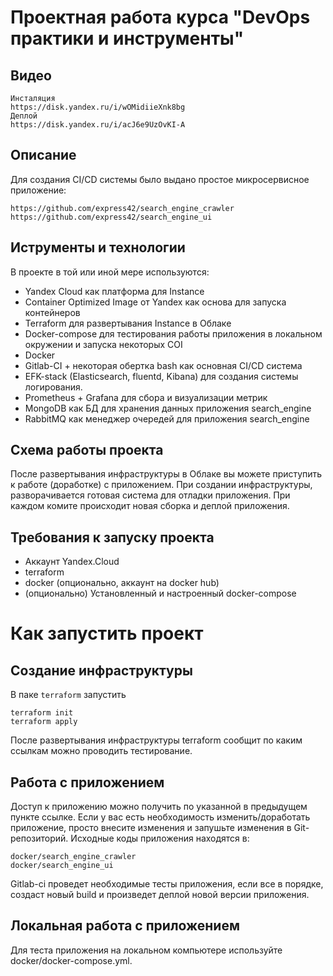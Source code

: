 # Проектная работа курса "DevOps практики и инструменты"
## Видео
    Инсталяция
    https://disk.yandex.ru/i/wOMidiieXnk8bg
    Деплой
    https://disk.yandex.ru/i/acJ6e9UzOvKI-A
## Описание

Для создания CI/CD системы было выдано простое микросервисное приложение:

    https://github.com/express42/search_engine_crawler
    https://github.com/express42/search_engine_ui

## Иструменты и технологии
В проекте в той или иной мере используются:
- Yandex Cloud как платформа для Instance
- Container Optimized Image от Yandex как основа для запуска контейнеров
- Terraform для развертывания Instance в Облаке
- Docker-compose для тестирования работы приложения в локальном окружении и запуска некоторых COI
- Docker
- Gitlab-CI + некоторая обертка bash как основная CI/CD система
- EFK-stack (Elasticsearch, fluentd, Kibana) для создания системы логирования.
- Prometheus + Grafana для сбора и визуализации метрик
- MongoDB как БД для хранения данных приложения search_engine
- RabbitMQ как менеджер очередей для приложения search_engine

## Схема работы проекта
После развертывания инфраструктуры в Облаке вы можете приступить к работе (доработке) с приложением. При создании инфраструктуры, разворачивается готовая система для отладки приложения. При каждом комите происходит  новая сборка и деплой приложения.

## Требования к запуску проекта
- Аккаунт Yandex.Cloud
- terraform
- docker (опционально, аккаунт на docker hub)
- (опционально) Установленный и настроенный docker-compose

# Как запустить проект
## Создание инфраструктуры
В паке `terraform` запустить
```
terraform init
terraform apply
```
После развертывания инфраструктуры terraform сообщит по каким ссылкам можно проводить тестирование.
## Работа с приложением
Доступ к приложению можно получить по указанной в предыдущем пункте ссылке. Если у вас есть необходимость изменить/доработать приложение, просто внесите изменения и запушьте изменения в Git-репозиторий.
Исходные коды приложения находятся в:

    docker/search_engine_crawler
    docker/search_engine_ui

Gitlab-ci проведет необходимые тесты приложения, если все в порядке, создаст новый build и произведет деплой новой версии приложения.

## Локальная работа с приложением
Для теста приложения на локальном компьютере используйте docker/docker-compose.yml.


